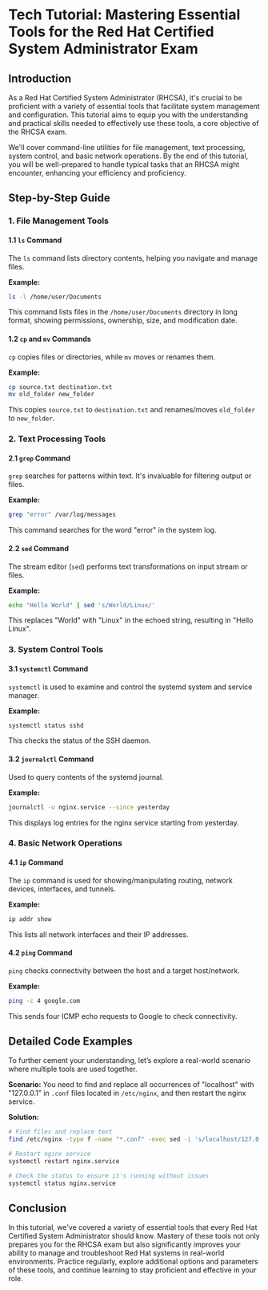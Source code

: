 # Tech Tutorial: Mastering Essential Tools for the Red Hat Certified System Administrator Exam

## Introduction

As a Red Hat Certified System Administrator (RHCSA), it's crucial to be proficient with a variety of essential tools that facilitate system management and configuration. This tutorial aims to equip you with the understanding and practical skills needed to effectively use these tools, a core objective of the RHCSA exam.

We'll cover command-line utilities for file management, text processing, system control, and basic network operations. By the end of this tutorial, you will be well-prepared to handle typical tasks that an RHCSA might encounter, enhancing your efficiency and proficiency.

## Step-by-Step Guide

### 1. File Management Tools

#### **1.1 `ls` Command**
The `ls` command lists directory contents, helping you navigate and manage files.

**Example:**
```bash
ls -l /home/user/Documents
```
This command lists files in the `/home/user/Documents` directory in long format, showing permissions, ownership, size, and modification date.

#### **1.2 `cp` and `mv` Commands**
`cp` copies files or directories, while `mv` moves or renames them.

**Example:**
```bash
cp source.txt destination.txt
mv old_folder new_folder
```
This copies `source.txt` to `destination.txt` and renames/moves `old_folder` to `new_folder`.

### 2. Text Processing Tools

#### **2.1 `grep` Command**
`grep` searches for patterns within text. It's invaluable for filtering output or files.

**Example:**
```bash
grep "error" /var/log/messages
```
This command searches for the word "error" in the system log.

#### **2.2 `sed` Command**
The stream editor (`sed`) performs text transformations on input stream or files.

**Example:**
```bash
echo "Hello World" | sed 's/World/Linux/'
```
This replaces "World" with "Linux" in the echoed string, resulting in "Hello Linux".

### 3. System Control Tools

#### **3.1 `systemctl` Command**
`systemctl` is used to examine and control the systemd system and service manager.

**Example:**
```bash
systemctl status sshd
```
This checks the status of the SSH daemon.

#### **3.2 `journalctl` Command**
Used to query contents of the systemd journal.

**Example:**
```bash
journalctl -u nginx.service --since yesterday
```
This displays log entries for the nginx service starting from yesterday.

### 4. Basic Network Operations

#### **4.1 `ip` Command**
The `ip` command is used for showing/manipulating routing, network devices, interfaces, and tunnels.

**Example:**
```bash
ip addr show
```
This lists all network interfaces and their IP addresses.

#### **4.2 `ping` Command**
`ping` checks connectivity between the host and a target host/network.

**Example:**
```bash
ping -c 4 google.com
```
This sends four ICMP echo requests to Google to check connectivity.

## Detailed Code Examples

To further cement your understanding, let’s explore a real-world scenario where multiple tools are used together.

**Scenario:** You need to find and replace all occurrences of "localhost" with "127.0.0.1" in `.conf` files located in `/etc/nginx`, and then restart the nginx service.

**Solution:**
```bash
# Find files and replace text
find /etc/nginx -type f -name "*.conf" -exec sed -i 's/localhost/127.0.0.1/g' {} \;

# Restart nginx service
systemctl restart nginx.service

# Check the status to ensure it's running without issues
systemctl status nginx.service
```

## Conclusion

In this tutorial, we've covered a variety of essential tools that every Red Hat Certified System Administrator should know. Mastery of these tools not only prepares you for the RHCSA exam but also significantly improves your ability to manage and troubleshoot Red Hat systems in real-world environments. Practice regularly, explore additional options and parameters of these tools, and continue learning to stay proficient and effective in your role.